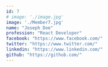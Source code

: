 ```yaml
---
id: 7
# image: './image.jpg'
image: './Member7.jpg'
name: "Joseph Doe"
profession: "React Developer"
facebook: "https://www.facebook.com/"
twitter: "https://www.twitter.com/"
linkedin: "https://www.linkedin.com/"
github: "https://github.com/"
---
```

